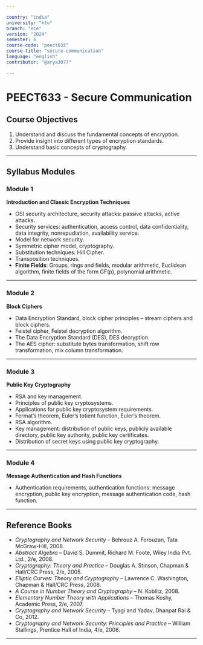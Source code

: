 ```yaml
---

country: "india"
university: "ktu"
branch: "ece"
version: "2024"
semester: 6
course-code: "peect633"
course-title: "secure-communication"
language: "english"
contributor: "@arya3077"

---
```


# PEECT633 - Secure Communication

## Course Objectives

1. Understand and discuss the fundamental concepts of encryption.  
2. Provide insight into different types of encryption standards.  
3. Understand basic concepts of cryptography.  

---

## Syllabus Modules

### Module 1
**Introduction and Classic Encryption Techniques**  
- OSI security architecture, security attacks: passive attacks, active attacks.  
- Security services: authentication, access control, data confidentiality, data integrity, nonrepudiation, availability service.  
- Model for network security.  
- Symmetric cipher model, cryptography.  
- Substitution techniques: Hill Cipher.  
- Transposition techniques.  
- **Finite Fields**: Groups, rings and fields, modular arithmetic, Euclidean algorithm, finite fields of the form GF(p), polynomial arithmetic.

---

### Module 2
**Block Ciphers**  
- Data Encryption Standard, block cipher principles – stream ciphers and block ciphers.  
- Feistel cipher, Feistel decryption algorithm.  
- The Data Encryption Standard (DES), DES decryption.  
- The AES cipher: substitute bytes transformation, shift row transformation, mix column transformation.

---

### Module 3
**Public Key Cryptography**  
- RSA and key management.  
- Principles of public key cryptosystems.  
- Applications for public key cryptosystem requirements.  
- Fermat’s theorem, Euler’s totient function, Euler’s theorem.  
- RSA algorithm.  
- Key management: distribution of public keys, publicly available directory, public key authority, public key certificates.  
- Distribution of secret keys using public key cryptography.

---

### Module 4
**Message Authentication and Hash Functions**  
- Authentication requirements, authentication functions: message encryption, public key encryption, message authentication code, hash function.

---

## Reference Books

- *Cryptography and Network Security* – Behrouz A. Forouzan, Tata McGraw-Hill, 2008.  
- *Abstract Algebra* – David S. Dummit, Richard M. Foote, Wiley India Pvt. Ltd., 2/e, 2008.  
- *Cryptography: Theory and Practice* – Douglas A. Stinson, Chapman & Hall/CRC Press, 2/e, 2005.  
- *Elliptic Curves: Theory and Cryptography* – Lawrence C. Washington, Chapman & Hall/CRC Press, 2008.  
- *A Course in Number Theory and Cryptography* – N. Koblitz, 2008.  
- *Elementary Number Theory with Applications* – Thomas Koshy, Academic Press, 2/e, 2007.  
- *Cryptography and Network Security* – Tyagi and Yadav, Dhanpat Rai & Co, 2012.  
- *Cryptography and Network Security: Principles and Practice* – William Stallings, Prentice Hall of India, 4/e, 2006.  

---
